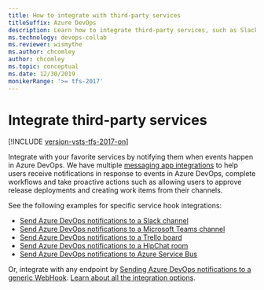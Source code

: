 ```yaml
---
title: How to integrate with third-party services
titleSuffix: Azure DevOps 
description: Learn how to integrate third-party services, such as Slack, Microsoft Teams, and others with Azure DevOps and Team Foundation Server (TFS)
ms.technology: devops-collab
ms.reviewer: wismythe
ms.author: chcomley
author: chcomley
ms.topic: conceptual
ms.date: 12/30/2019  
monikerRange: '>= tfs-2017'
---
```


# Integrate third-party services

[!INCLUDE [version-vsts-tfs-2017-on](../includes/version-tfs-2017-through-vsts.md)]

Integrate with your favorite services by notifying them when events happen in Azure DevOps. We have multiple [messaging app integrations](../service-hooks/services/workplace-messaging-apps.md) to help users receive notifications in response to events in Azure DevOps, complete workflows and take proactive actions such as allowing users to approve release deployments and creating work items from their channels.


See the following examples for specific service hook integrations:

* [Send Azure DevOps notifications to a Slack channel](../service-hooks/services/slack.md)
* [Send Azure DevOps notifications to a Microsoft Teams channel](../service-hooks/services/teams.md)
* [Send Azure DevOps notifications to a Trello board](../service-hooks/services/trello.md)
* [Send Azure DevOps notifications to a HipChat room](../service-hooks/services/hipchat.md)
* [Send Azure DevOps notifications to Azure Service Bus](../service-hooks/services/azure-service-bus.md)

Or, integrate with any endpoint by [Sending Azure DevOps notifications to a generic WebHook](../service-hooks/services/webhooks.md). [Learn about all the integration options](../service-hooks/index.md).

